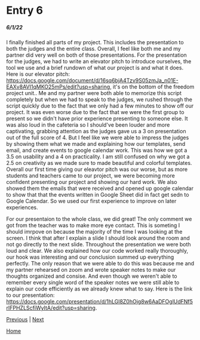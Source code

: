 # Entry 6
##### 6/1/22

I finally finished all parts of my project. This includes the presentation to both the judges and the entire class. Overall, I feel like both me and my partner did very well on both of those presentations. For the presentation for the judges, we had to write an elevator pitch to introduce ourselves, the tool we use and a brief rundown of what our project is and what it does. Here is our elevator pitch: https://docs.google.com/document/d/16sq6bjA4Tzv9S05zmJa_n01E-EAXv8AVI1qMKO25mPs/edit?usp=sharing, it's on the bottom of the freedom project unit.. Me and my partner were both able to memorize this script completely but when we had to speak to the judges, we rushed through the script quickly due to the fact that we only had a few minutes to show off our project. It was even worse due to the fact that we were the first group to present so we didn't have prior experience presenting to someone else. It was also loud in the cafeteria so I should've been louder and more captivating, grabbing attention as the judges gave us a 3 on presentation out of the full score of 4. But I feel like we were able to impress the judges by showing them what we made and explaining how our templates, send email, and create events to google calendar work. This was how we got a 3.5 on usability and a 4 on practicality. I am still confused on why we got a 2.5 on creativity as we made sure to made beautiful and colorful templates. Overall our first time giving our eleavtor pitch was our worse, but as more students and teachers came to our project, we were becoming more confident presenting our project and showing our hard work. We also showed them the emails that were received and opened up google calendar to show that that the events written in Google Sheet did in fact get sedn to Google Calendar. So we used our first experience to improve on later experiences. 

For our presentaion to the whole class, we did great! The only comment we got from the teacher was to make more eye contact. This is someting I should imrpove on because the majority of the time I was looking at the screen. I think that after I explain a slide I should look around the room and not go directly to the next slide.  Throughout the presentation we were both loud and clear. We also explained how our code worked really thoroughly, our hook was interesting and our conclusion summed up everything perfectly. The only reason that we were able to do this was because me and my partner rehearsed on zoom and wrote speaker notes to make our thoughts organized and consise. And even though we weren't able to remember every single word of the speaker notes we were still able to explain our code efficiently as we already knew what to say. Here is the link to our presentation: https://docs.google.com/presentation/d/1hLGl8Z0hOjg8w6AaDFOglUdFNf5rIFPHZLScfiWyItA/edit?usp=sharing.

[Previous](entry05.md) | [Next](entry07.md)

[Home](../README.md)
